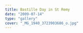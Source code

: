```yaml
---
title: Bastille Day in St Remy
date: "2009-07-14"
type: "gallery"
cover: "_MG_1940_3723903686_o.jpg"
---
```

